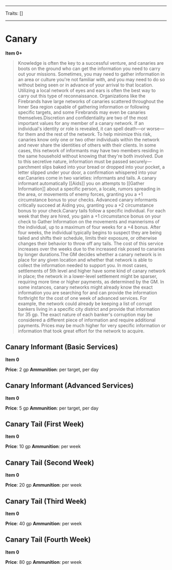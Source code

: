 
---

Traits: []

---

# Canary

**Item 0+**

> Knowledge is often the key to a successful venture, and canaries are boots on the ground who can get the information you need to carry out your missions. Sometimes, you may need to gather information in an area or culture you're not familiar with, and you may need to do so without being seen or in advance of your arrival to that location. Utilizing a local network of eyes and ears is often the best way to carry out this type of reconnaissance. Organizations like the Firebrands have large networks of canaries scattered throughout the Inner Sea region capable of gathering information or following specific targets, and some Firebrands may even be canaries themselves.Discretion and confidentiality are two of the most important values for any member of a canary network. If an individual's identity or role is revealed, it can spell death—or worse—for them and the rest of the network. To help minimize this risk, canaries know only one or two other individuals within the network and never share the identities of others with their clients. In some cases, this network of informants may have two members residing in the same household without knowing that they're both involved. Due to this secretive nature, information must be passed securely— parchment slips baked into your bread or dropped into your pocket, a letter slipped under your door, a confirmation whispered into your ear.Canaries come in two varieties: informants and tails. A canary informant automatically [[Aids]] you on attempts to [[Gather Information]] about a specific person, a locale, rumors spreading in the area, or movements of enemy forces, granting you a +1 circumstance bonus to your checks. Advanced canary informants critically succeed at Aiding you, granting you a +2 circumstance bonus to your check.Canary tails follow a specific individual. For each week that they are hired, you gain a +1 circumstance bonus on your check to Gather Information on the movements and mannerisms of the individual, up to a maximum of four weeks for a +4 bonus. After four weeks, the individual typically begins to suspect they are being tailed and shifts their schedule, limits their exposure, or otherwise changes their behavior to throw off any tails. The cost of this service increases over the weeks due to the increased risk posed to canaries by longer durations.The GM decides whether a canary network is in place for any given location and whether that network is able to collect the information needed to support you. In most cases, settlements of 5th level and higher have some kind of canary network in place; the network in a lower-level settlement might be sparser, requiring more time or higher payments, as determined by the GM. In some instances, canary networks might already know the exact information you are searching for and can provide the information forthright for the cost of one week of advanced services. For example, the network could already be keeping a list of corrupt bankers living in a specific city district and provide that information for 35 gp. The exact nature of each banker's corruption may be considered a different piece of information and require additional payments. Prices may be much higher for very specific information or information that took great effort for the network to acquire.

## Canary Informant (Basic Services)

**Item 0**

**Price**: 2 gp
**Ammunition**: per target, per day

## Canary Informant (Advanced Services)

**Item 0**

**Price**: 5 gp
**Ammunition**: per target, per day

## Canary Tail (First Week)

**Item 0**

**Price**: 10 gp
**Ammunition**: per week

## Canary Tail (Second Week)

**Item 0**

**Price**: 20 gp
**Ammunition**: per week

## Canary Tail (Third Week)

**Item 0**

**Price**: 40 gp
**Ammunition**: per week

## Canary Tail (Fourth Week)

**Item 0**

**Price**: 80 gp
**Ammunition**: per week
